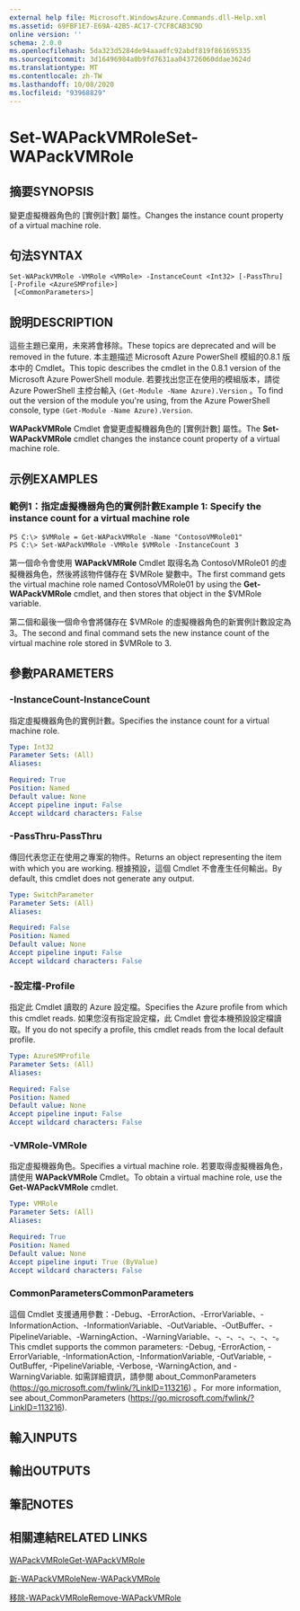 ```yaml
---
external help file: Microsoft.WindowsAzure.Commands.dll-Help.xml
ms.assetid: 69FBF1E7-E69A-42B5-AC17-C7CF8CAB3C9D
online version: ''
schema: 2.0.0
ms.openlocfilehash: 5da323d5284de94aaadfc92abdf819f861695335
ms.sourcegitcommit: 3d16496984a0b9fd7631aa043726060ddae3624d
ms.translationtype: MT
ms.contentlocale: zh-TW
ms.lasthandoff: 10/08/2020
ms.locfileid: "93968829"
---
```

# <span data-ttu-id="facc3-101">Set-WAPackVMRole</span><span class="sxs-lookup"><span data-stu-id="facc3-101">Set-WAPackVMRole</span></span>

## <span data-ttu-id="facc3-102">摘要</span><span class="sxs-lookup"><span data-stu-id="facc3-102">SYNOPSIS</span></span>
<span data-ttu-id="facc3-103">變更虛擬機器角色的 [實例計數] 屬性。</span><span class="sxs-lookup"><span data-stu-id="facc3-103">Changes the instance count property of a virtual machine role.</span></span>

## <span data-ttu-id="facc3-104">句法</span><span class="sxs-lookup"><span data-stu-id="facc3-104">SYNTAX</span></span>

```
Set-WAPackVMRole -VMRole <VMRole> -InstanceCount <Int32> [-PassThru] [-Profile <AzureSMProfile>]
 [<CommonParameters>]
```

## <span data-ttu-id="facc3-105">說明</span><span class="sxs-lookup"><span data-stu-id="facc3-105">DESCRIPTION</span></span>
<span data-ttu-id="facc3-106">這些主題已棄用，未來將會移除。</span><span class="sxs-lookup"><span data-stu-id="facc3-106">These topics are deprecated and will be removed in the future.</span></span>
<span data-ttu-id="facc3-107">本主題描述 Microsoft Azure PowerShell 模組的0.8.1 版本中的 Cmdlet。</span><span class="sxs-lookup"><span data-stu-id="facc3-107">This topic describes the cmdlet in the 0.8.1 version of the Microsoft Azure PowerShell module.</span></span>
<span data-ttu-id="facc3-108">若要找出您正在使用的模組版本，請從 Azure PowerShell 主控台輸入 `(Get-Module -Name Azure).Version` 。</span><span class="sxs-lookup"><span data-stu-id="facc3-108">To find out the version of the module you're using, from the Azure PowerShell console, type `(Get-Module -Name Azure).Version`.</span></span>

<span data-ttu-id="facc3-109">**WAPackVMRole** Cmdlet 會變更虛擬機器角色的 [實例計數] 屬性。</span><span class="sxs-lookup"><span data-stu-id="facc3-109">The **Set-WAPackVMRole** cmdlet changes the instance count property of a virtual machine role.</span></span>

## <span data-ttu-id="facc3-110">示例</span><span class="sxs-lookup"><span data-stu-id="facc3-110">EXAMPLES</span></span>

### <span data-ttu-id="facc3-111">範例1：指定虛擬機器角色的實例計數</span><span class="sxs-lookup"><span data-stu-id="facc3-111">Example 1: Specify the instance count for a virtual machine role</span></span>
```
PS C:\> $VMRole = Get-WAPackVMRole -Name "ContosoVMRole01"
PS C:\> Set-WAPackVMRole -VMRole $VMRole -InstanceCount 3
```

<span data-ttu-id="facc3-112">第一個命令會使用 **WAPackVMRole** Cmdlet 取得名為 ContosoVMRole01 的虛擬機器角色，然後將該物件儲存在 $VMRole 變數中。</span><span class="sxs-lookup"><span data-stu-id="facc3-112">The first command gets the virtual machine role named ContosoVMRole01 by using the **Get-WAPackVMRole** cmdlet, and then stores that object in the $VMRole variable.</span></span>

<span data-ttu-id="facc3-113">第二個和最後一個命令會將儲存在 $VMRole 的虛擬機器角色的新實例計數設定為3。</span><span class="sxs-lookup"><span data-stu-id="facc3-113">The second and final command sets the new instance count of the virtual machine role stored in $VMRole to 3.</span></span>

## <span data-ttu-id="facc3-114">參數</span><span class="sxs-lookup"><span data-stu-id="facc3-114">PARAMETERS</span></span>

### <span data-ttu-id="facc3-115">-InstanceCount</span><span class="sxs-lookup"><span data-stu-id="facc3-115">-InstanceCount</span></span>
<span data-ttu-id="facc3-116">指定虛擬機器角色的實例計數。</span><span class="sxs-lookup"><span data-stu-id="facc3-116">Specifies the instance count for a virtual machine role.</span></span>

```yaml
Type: Int32
Parameter Sets: (All)
Aliases:

Required: True
Position: Named
Default value: None
Accept pipeline input: False
Accept wildcard characters: False
```

### <span data-ttu-id="facc3-117">-PassThru</span><span class="sxs-lookup"><span data-stu-id="facc3-117">-PassThru</span></span>
<span data-ttu-id="facc3-118">傳回代表您正在使用之專案的物件。</span><span class="sxs-lookup"><span data-stu-id="facc3-118">Returns an object representing the item with which you are working.</span></span>
<span data-ttu-id="facc3-119">根據預設，這個 Cmdlet 不會產生任何輸出。</span><span class="sxs-lookup"><span data-stu-id="facc3-119">By default, this cmdlet does not generate any output.</span></span>

```yaml
Type: SwitchParameter
Parameter Sets: (All)
Aliases:

Required: False
Position: Named
Default value: None
Accept pipeline input: False
Accept wildcard characters: False
```

### <span data-ttu-id="facc3-120">-設定檔</span><span class="sxs-lookup"><span data-stu-id="facc3-120">-Profile</span></span>
<span data-ttu-id="facc3-121">指定此 Cmdlet 讀取的 Azure 設定檔。</span><span class="sxs-lookup"><span data-stu-id="facc3-121">Specifies the Azure profile from which this cmdlet reads.</span></span>
<span data-ttu-id="facc3-122">如果您沒有指定設定檔，此 Cmdlet 會從本機預設設定檔讀取。</span><span class="sxs-lookup"><span data-stu-id="facc3-122">If you do not specify a profile, this cmdlet reads from the local default profile.</span></span>

```yaml
Type: AzureSMProfile
Parameter Sets: (All)
Aliases:

Required: False
Position: Named
Default value: None
Accept pipeline input: False
Accept wildcard characters: False
```

### <span data-ttu-id="facc3-123">-VMRole</span><span class="sxs-lookup"><span data-stu-id="facc3-123">-VMRole</span></span>
<span data-ttu-id="facc3-124">指定虛擬機器角色。</span><span class="sxs-lookup"><span data-stu-id="facc3-124">Specifies a virtual machine role.</span></span>
<span data-ttu-id="facc3-125">若要取得虛擬機器角色，請使用 **WAPackVMRole** Cmdlet。</span><span class="sxs-lookup"><span data-stu-id="facc3-125">To obtain a virtual machine role, use the **Get-WAPackVMRole** cmdlet.</span></span>

```yaml
Type: VMRole
Parameter Sets: (All)
Aliases:

Required: True
Position: Named
Default value: None
Accept pipeline input: True (ByValue)
Accept wildcard characters: False
```

### <span data-ttu-id="facc3-126">CommonParameters</span><span class="sxs-lookup"><span data-stu-id="facc3-126">CommonParameters</span></span>
<span data-ttu-id="facc3-127">這個 Cmdlet 支援通用參數：-Debug、-ErrorAction、-ErrorVariable、-InformationAction、-InformationVariable、-OutVariable、-OutBuffer、-PipelineVariable、-WarningAction、-WarningVariable、-、-、-、-、-、-。</span><span class="sxs-lookup"><span data-stu-id="facc3-127">This cmdlet supports the common parameters: -Debug, -ErrorAction, -ErrorVariable, -InformationAction, -InformationVariable, -OutVariable, -OutBuffer, -PipelineVariable, -Verbose, -WarningAction, and -WarningVariable.</span></span> <span data-ttu-id="facc3-128">如需詳細資訊，請參閱 about_CommonParameters (https://go.microsoft.com/fwlink/?LinkID=113216) 。</span><span class="sxs-lookup"><span data-stu-id="facc3-128">For more information, see about_CommonParameters (https://go.microsoft.com/fwlink/?LinkID=113216).</span></span>

## <span data-ttu-id="facc3-129">輸入</span><span class="sxs-lookup"><span data-stu-id="facc3-129">INPUTS</span></span>

## <span data-ttu-id="facc3-130">輸出</span><span class="sxs-lookup"><span data-stu-id="facc3-130">OUTPUTS</span></span>

## <span data-ttu-id="facc3-131">筆記</span><span class="sxs-lookup"><span data-stu-id="facc3-131">NOTES</span></span>

## <span data-ttu-id="facc3-132">相關連結</span><span class="sxs-lookup"><span data-stu-id="facc3-132">RELATED LINKS</span></span>

[<span data-ttu-id="facc3-133">WAPackVMRole</span><span class="sxs-lookup"><span data-stu-id="facc3-133">Get-WAPackVMRole</span></span>](./Get-WAPackVMRole.md)

[<span data-ttu-id="facc3-134">新-WAPackVMRole</span><span class="sxs-lookup"><span data-stu-id="facc3-134">New-WAPackVMRole</span></span>](./New-WAPackVMRole.md)

[<span data-ttu-id="facc3-135">移除-WAPackVMRole</span><span class="sxs-lookup"><span data-stu-id="facc3-135">Remove-WAPackVMRole</span></span>](./Remove-WAPackVMRole.md)


